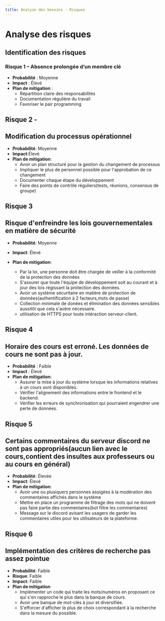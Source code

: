 ```yaml
---
title: Analyse des besoins - Risques
---
```


# Analyse des risques

## Identification des risques



### Risque 1 – Absence prolongée d’un membre clé  

- **Probabilité** : Moyenne  
- **Impact** : Élevé  
- **Plan de mitigation** :  
  - Répartition claire des responsabilités  
  - Documentation régulière du travail  
  - Favoriser le pair programming


## Risque 2 - 
## Modification du processus opérationnel

- **Probabilité**: Moyenne
- **Impact**:Élevé
- **Plan de mitigation**:
  - Avoir un plan structuré pour la gestion du changement de processus
  - Impliquer le plus de personnel possible pour l'approbation de ce changement
  - Documenter chaque étape du développement
  - Faire des points de contrôle réguliers(tests, réunions, consensus de groupe)


## Risque 3
## Risque d'enfreindre les lois gouvernementales en matière de sécurité 

- **Probabilité**: Moyenne
- **Impact**: Élevé
- **Plan de mitigation**:

  - Par la loi, une personne doit être chargée de veiller à la conformité de la protection des données
  - S'assurer que toute l'équipe de développement soit au courant et à jour des lois régissant la protection des données.
  - Avoir un système sécuritaire en matière de protection de données(authentification à 2 facteurs,mots de passe)
  - Collection minimale de donées et élimination des données sensibles aussitôt que cela s'avère nécessaire.
  - utilisation de HTTPS pour toute intéraction serveur-client.

## Risque 4  
## Horaire des cours est erroné. Les données de cours ne sont pas à jour.
- **Probabilité** : Faible
- **Impact** : Élevé
- **Plan de mitigation**:
  - Assurer la mise à jour du système lorsque les informations relatives à un cours sont disponibles.
  - Vérifier l'alignement des informations entre le frontend et le backend.
  - Vérifier les erreurs de synchronisation qui pourraient engendrer une perte de données.



## Risque 5
## Certains commentaires du serveur discord ne sont pas appropriés(aucun lien avec le cours,contient des insultes aux professeurs ou au cours en général)

- **Probabilité**: Élevée
- **Impact**: Élevé
- **Plan de mitigation**:
  - Avoir une ou plusiquers personnes assigées à la modération des commentaires affichés dans le système
  - Mettre en place un programme de filtrage des mots qui ne doivent pas faire partie des commentaires(bot filtre les commentaires)
  - Message sur le discord avisant les usagers de garder les commentaires utiles pour les utilisateurs de la plateforme.



## Risque 6
## Implémentation des critères de recherche pas assez pointue
- **Probabilité**: Faible
- **Risque**: Faible
- **Impact**: Faible
- **Plan de mitigation**
  - Implémenter un code qui traite les mots/numéros en proposant
  ce qui s'en rapproche le plus dans la banque de cours.
  - Avoir une banque de mot-clés à jour et diversifiée.
  - S'efforcer d'afficher le plus de choix correspondant à la recherche dans la
  mesure du possible.


